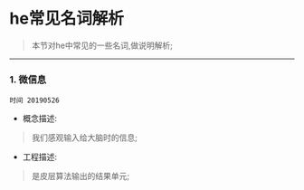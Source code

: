 # he常见名词解析

> 本节对he中常见的一些名词,做说明解析;

***

### 1. 微信息
`时间 20190526`


* 概念描述:
> 我们感观输入给大脑时的信息;

* 工程描述:
> 是皮层算法输出的结果单元;

